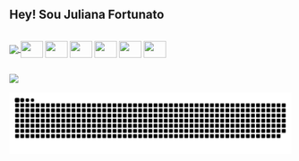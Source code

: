 ## Hey! Sou Juliana Fortunato 


<a href="https://github.com/anuraghazra/github-readme-stats" align="center">
  <img align="center" src="https://github-readme-stats.vercel.app/api?username=JulianaFortunato&count_private=true&show_icons=true&theme=discord_old_blurple" />
</a>

<div style='display: inline-block' ><br>
 <img align="center" height="30" width="40" src="https://cdn.jsdelivr.net/gh/devicons/devicon/icons/javascript/javascript-original.svg" />    
 <img align="center" height="30" width="40" src="https://cdn.jsdelivr.net/gh/devicons/devicon/icons/html5/html5-original.svg" />
 <img align="center" height="30" width="40" src="https://cdn.jsdelivr.net/gh/devicons/devicon/icons/css3/css3-original.svg" />
 <img align="center" height="30" width="40" src="https://cdn.jsdelivr.net/gh/devicons/devicon/icons/c/c-original.svg" />
 <img align="center" height="30" width="40" src="https://cdn.jsdelivr.net/gh/devicons/devicon/icons/arduino/arduino-original-wordmark.svg" />
 <img align="center" height="30" width="40" src="https://cdn.jsdelivr.net/gh/devicons/devicon/icons/git/git-original.svg" />
</div>

##

<div>
  <a href="https://www.linkedin.com/in/juliana-fortunato-006b56190/"><img src="https://img.shields.io/badge/LinkedIn-0077B5?style=for-the-badge&logo=linkedin&logoColor=white"></a>
</div>

![Snake animation](https://github.com/JulianaFortunato/JulianaFortunato/blob/output/github-contribution-grid-snake.svg)
